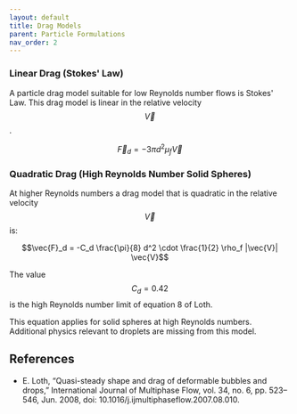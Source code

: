 ```yaml
---
layout: default
title: Drag Models
parent: Particle Formulations
nav_order: 2
---
```


### Linear Drag (Stokes' Law)

A particle drag model suitable for low Reynolds number flows is Stokes' Law. This drag model is linear in the relative velocity $$\vec{V}$$.

$$\vec{F}_d = -3 \pi d^2 \mu_f \vec{V}$$

### Quadratic Drag (High Reynolds Number Solid Spheres)

At higher Reynolds numbers a drag model that is quadratic in the relative velocity $$\vec{V}$$ is:

$$\vec{F}_d = -C_d \frac{\pi}{8} d^2 \cdot \frac{1}{2} \rho_f |\vec{V}| \vec{V}$$

The value $$C_d = 0.42$$ is the high Reynolds number limit of equation 8 of Loth.

This equation applies for solid spheres at high Reynolds numbers. Additional physics relevant to droplets are missing from this model.

## References

- E. Loth, “Quasi-steady shape and drag of deformable bubbles and drops,” International Journal of Multiphase Flow, vol. 34, no. 6, pp. 523–546, Jun. 2008, doi: 10.1016/j.ijmultiphaseflow.2007.08.010.
